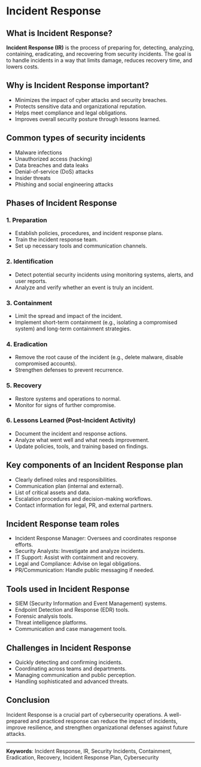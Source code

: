 # Incident Response

## What is Incident Response?

**Incident Response (IR)** is the process of preparing for, detecting, analyzing, containing, eradicating, and recovering from security incidents. The goal is to handle incidents in a way that limits damage, reduces recovery time, and lowers costs.

## Why is Incident Response important?

* Minimizes the impact of cyber attacks and security breaches.
* Protects sensitive data and organizational reputation.
* Helps meet compliance and legal obligations.
* Improves overall security posture through lessons learned.

## Common types of security incidents

* Malware infections
* Unauthorized access (hacking)
* Data breaches and data leaks
* Denial-of-service (DoS) attacks
* Insider threats
* Phishing and social engineering attacks

## Phases of Incident Response

### 1. **Preparation**

* Establish policies, procedures, and incident response plans.
* Train the incident response team.
* Set up necessary tools and communication channels.

### 2. **Identification**

* Detect potential security incidents using monitoring systems, alerts, and user reports.
* Analyze and verify whether an event is truly an incident.

### 3. **Containment**

* Limit the spread and impact of the incident.
* Implement short-term containment (e.g., isolating a compromised system) and long-term containment strategies.

### 4. **Eradication**

* Remove the root cause of the incident (e.g., delete malware, disable compromised accounts).
* Strengthen defenses to prevent recurrence.

### 5. **Recovery**

* Restore systems and operations to normal.
* Monitor for signs of further compromise.

### 6. **Lessons Learned (Post-Incident Activity)**

* Document the incident and response actions.
* Analyze what went well and what needs improvement.
* Update policies, tools, and training based on findings.

## Key components of an Incident Response plan

* Clearly defined roles and responsibilities.
* Communication plan (internal and external).
* List of critical assets and data.
* Escalation procedures and decision-making workflows.
* Contact information for legal, PR, and external partners.

## Incident Response team roles

* Incident Response Manager: Oversees and coordinates response efforts.
* Security Analysts: Investigate and analyze incidents.
* IT Support: Assist with containment and recovery.
* Legal and Compliance: Advise on legal obligations.
* PR/Communication: Handle public messaging if needed.

## Tools used in Incident Response

* SIEM (Security Information and Event Management) systems.
* Endpoint Detection and Response (EDR) tools.
* Forensic analysis tools.
* Threat intelligence platforms.
* Communication and case management tools.

## Challenges in Incident Response

* Quickly detecting and confirming incidents.
* Coordinating across teams and departments.
* Managing communication and public perception.
* Handling sophisticated and advanced threats.

## Conclusion

Incident Response is a crucial part of cybersecurity operations. A well-prepared and practiced response can reduce the impact of incidents, improve resilience, and strengthen organizational defenses against future attacks.

---

**Keywords**: Incident Response, IR, Security Incidents, Containment, Eradication, Recovery, Incident Response Plan, Cybersecurity
